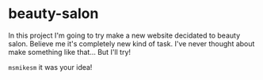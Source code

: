 # beauty-salon

In this project I'm going to try make a new website decidated to beauty salon. Believe me it's completely new kind of task. I've never thought about make something like that... But I'll try!


`msmikesm` it was your idea! 
